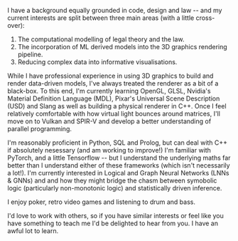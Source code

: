 I have a background equally grounded in code, design and law -- and my current interests are split between three main areas (with a little cross-over):

  1) The computational modelling of legal theory and the law.
  2) The incorporation of ML derived models into the 3D graphics rendering pipeline.
  3) Reducing complex data into informative visualisations.

While I have professional experience in using 3D graphics to build and render data-driven models, I've always treated the renderer as a bit of a black-box. To this end, I'm currently learning OpenGL, GLSL, Nvidia's Material Definition Language (MDL), Pixar's Universal Scene Description (USD) and Slang as well as building a physical renderer in C++. Once I feel relatively comfortable with how virtual light bounces around matrices, I'll move on to Vulkan and SPIR-V and develop a better understanding of parallel programming.

I'm reasonably proficient in Python, SQL and Prolog, but can deal with C++ if absolutely nesessary (and am working to improve!) I'm familiar with PyTorch, and a little Tensorflow -- but I understand the underlying maths far better than I understand either of these frameworks (which isn't necessarily a lot!). I'm currently interested in Logical and Graph Neural Networks (LNNs & GNNs) and and how they might bridge the chasm between symobolic logic (particularly non-monotonic logic) and statistically driven inference. 

I enjoy poker, retro video games and listening to drum and bass.

I'd love to work with others, so if you have similar interests or feel like you have something to teach me I'd be delighted to hear from you. I have an awful lot to learn.

